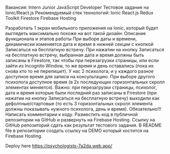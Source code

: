 Вакансия: Intern Junior JavaScript Developer
Тестовое задание на Ionic/React.js
Рекомендуемый стек технологий:
Ionic
React.js
Redux Toolkit
Firestore
Firebase Hosting

Разработать 1 экран мобильного приложения на Ionic, который будет выглядеть максимально похоже на вот такой дизайн:
Описание функционала и этапов работы
При выборе даты и времени, динамически изменяется дата и время в нижней секции с кнопкой Записаться на бесплатную встречу.
При нажатии на кнопку Записаться на бесплатную встречу, выбранная дата и время должны быть записаны в Firestore, так чтобы при перезагрузки страницы, или если зайти из Incognito Window, то же время и день оставались (пока их снова кто то не перепишет).
У нас 2 психолога, и у каждого разное доступное время для записи на консультацию. При выборе другого психолога доступное время (в 2х последующих горизонтальных скролл элементах меняется).
Важно: при перезагрузки страницы, психолог, дата и время которые были последний раз записаны в Firestore (при нажатии на кнопку Записаться на бесплатную встречу) выходили как дефолтные/стартовые (то есть 3 горизонтальных скролл элемента должны показывать нужного психолога, день и время).
Обязательно!!!
Написать комментарии к коду.
Разместить код в публичной репозитории на GitHub и развернуть на Firebase Hosting.
Ссылку на GitHub репозиторий сдать как результат тестового задания.
В README file в репозитории создать ссылку на DEMO который хостится на Firebase Hosting.


Deploy here
https://psychologists-7a2da.web.app/

